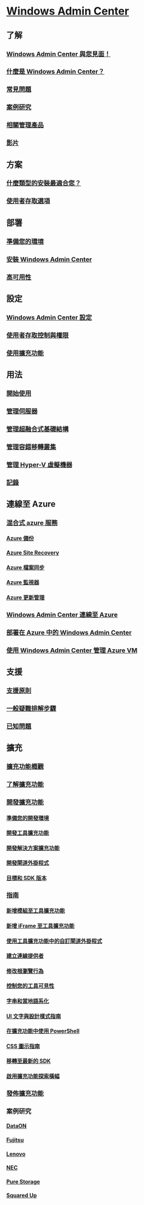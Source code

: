 # [Windows Admin Center](overview.md)

## 了解
### [Windows Admin Center 與您見面！](understand/windows-admin-center.md)
### [什麼是 Windows Admin Center？](understand/what-is.md)
### [常見問題](understand/faq.md)
### [案例研究](understand/case-studies.md)
### [相關管理產品](understand/related-management.md)
### [影片](understand/videos.md)

## 方案
### [什麼類型的安裝最適合您？](plan/installation-options.md)
### [使用者存取選項](plan/user-access-options.md)

## 部署
### [準備您的環境](deploy/prepare-environment.md)
### [安裝 Windows Admin Center](deploy/install.md)
### [高可用性](deploy/high-availability.md)


## 設定
### [Windows Admin Center 設定](configure/settings.md)
### [使用者存取控制與權限](configure/user-access-control.md)
### [使用擴充功能](configure/using-extensions.md)

## 用法
### [開始使用](use/get-started.md)
### [管理伺服器](use/manage-servers.md)
### [管理超融合式基礎結構](use/manage-hyper-converged.md)
### [管理容錯移轉叢集](use/manage-failover-clusters.md)
### [管理 Hyper-V 虛擬機器](use/manage-virtual-machines.md)
### [記錄](use/logging.md)


## 連線至 Azure
### [混合式 azure 服務](azure/index.md)
#### [Azure 備份](azure/azure-backup.md)
#### [Azure Site Recovery](azure/azure-site-recovery.md)
#### [Azure 檔案同步](azure/azure-file-sync.md)
#### [Azure 監視器](azure/azure-monitor.md)
#### [Azure 更新管理](azure/azure-update-management.md)
### [Windows Admin Center 連線至 Azure](azure/azure-integration.md)
### [部署在 Azure 中的 Windows Admin Center](azure/deploy-wac-in-azure.md)
### [使用 Windows Admin Center 管理 Azure VM](azure/manage-azure-vms.md)

## 支援
### [支援原則](support/index.md)
### [一般疑難排解步驟](support/troubleshooting.md)
### [已知問題](support/known-issues.md)


## 擴充
### [擴充功能概觀](extend/extensibility-overview.md)
### [了解擴充功能](extend/understand-extensions.md)
### [開發擴充功能](extend/developing-extensions.md)
#### [準備您的開發環境](extend/prepare-development-environment.md)
#### [開發工具擴充功能](extend/develop-tool.md)
#### [開發解決方案擴充功能](extend/develop-solution.md)
#### [開發閘道外掛程式](extend/develop-gateway-plugin.md)
#### [目標和 SDK 版本](extend/target-sdk-version.md)
### [指南](extend/guides.md)
#### [新增模組至工具擴充功能](extend/guides/add-module.md)
#### [新增 iFrame 至工具擴充功能](extend/guides/add-iFrame.md)
#### [使用工具擴充功能中的自訂閘道外掛程式](extend/guides/use-custom-gateway-plugin.md)
#### [建立連線提供者](extend/guides/create-connection-provider.md)
#### [修改根瀏覽行為](extend/guides/modify-root-navigation.md)
#### [控制您的工具可見性](extend/guides/dynamic-tool-display.md)
#### [字串和當地語系化](extend/guides/strings-localization.md)
#### [UI 文字與設計樣式指南](extend/guides/ui-text-style-guide.md)
#### [在擴充功能中使用 PowerShell](extend/guides/powershell.md)
#### [CSS 圖示指南](extend/guides/cssicons.md)
#### [移轉至最新的 SDK](extend/guides/migration-guide-0_1-1_0.md)
#### [啟用擴充功能探索橫幅](extend/guides/extension-discovery-banner.md)
### [發佈擴充功能](extend/publish-extensions.md)
### 案例研究
#### [DataON](extend/case-studies/dataon.md)
#### [Fujitsu](extend/case-studies/fujitsu.md)
#### [Lenovo](extend/case-studies/lenovo.md)
#### [NEC](extend/case-studies/nec.md)
#### [Pure Storage](extend/case-studies/purestorage.md)
#### [Squared Up](extend/case-studies/squared-up.md)


